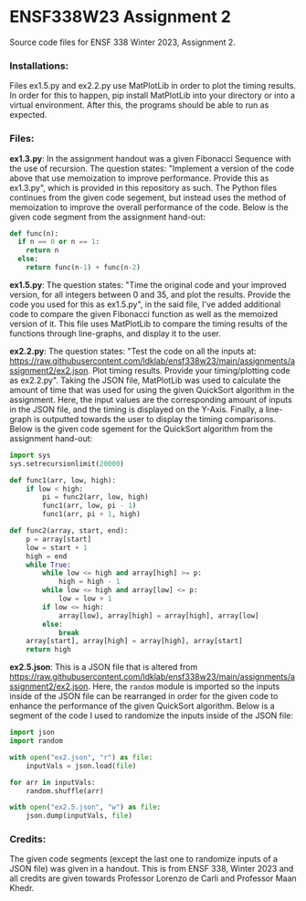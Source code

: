 # ENSF338W23 Assignment 2
Source code files for ENSF 338 Winter 2023, Assignment 2.

### Installations:
Files ex1.5.py and ex2.2.py use MatPlotLib in order to plot the timing results. In order for this to happen, pip install MatPlotLib into your directory or into a virtual environment. After this, the programs should be able to run as expected.


### Files:
**ex1.3.py**: In the assignment handout was a given Fibonacci Sequence with the use of recursion. The question states: "Implement a version of the code above that use memoization to improve performance. Provide this as ex1.3.py", which is provided in this repository as such. The Python files continues from the given code segement, but instead uses the method of memoization to improve the overall performance of the code. 
Below is the given code segment from the assignment hand-out:
```python
def func(n):
  if n == 0 or n == 1:
    return n
  else:
    return func(n-1) + func(n-2)
```

**ex1.5.py**: The question states: "Time the original code and your improved version, for all integers between 0 and 35, and plot the results. Provide the code you used for this as ex1.5.py", in the said file, I've added additional code to compare the given Fibonacci function as well as the memoized version of it. This file uses MatPlotLib to compare the timing results of the functions through line-graphs, and display it to the user. 

**ex2.2.py**: The question states: "Test the code on all the inputs at: https://raw.githubusercontent.com/ldklab/ensf338w23/main/assignments/assignment2/ex2.json. Plot timing results. Provide your timing/plotting code as ex2.2.py". Taking the JSON file, MatPlotLib was used to calculate the amount of time that was used for using the given QuickSort algorithm in the assignment. Here, the input values are the corresponding amount of inputs in the JSON file, and the timing is displayed on the Y-Axis. Finally, a line-graph is outputted towards the user to display the timing comparisons.
Below is the given code sgement for the QuickSort algorithm from the assignment hand-out:
```python
import sys
sys.setrecursionlimit(20000)

def func1(arr, low, high):
    if low < high:
        pi = func2(arr, low, high)
        func1(arr, low, pi - 1)
        func1(arr, pi + 1, high)

def func2(array, start, end):
    p = array[start]
    low = start + 1
    high = end
    while True:
        while low <= high and array[high] >= p:
            high = high - 1
        while low <= high and array[low] <= p:
            low = low + 1
        if low <= high:
            array[low], array[high] = array[high], array[low]
        else:
            break
    array[start], array[high] = array[high], array[start]
    return high
```

**ex2.5.json**: This is a JSON file that is altered from https://raw.githubusercontent.com/ldklab/ensf338w23/main/assignments/assignment2/ex2.json. Here, the `random` module is imported so the inputs inside of the JSON file can be rearranged in order for the given code to enhance the performance of the given QuickSort algorithm. 
Below is a segment of the code I used to randomize the inputs inside of the JSON file:
```python
import json
import random

with open("ex2.json", "r") as file:
    inputVals = json.load(file)

for arr in inputVals:
    random.shuffle(arr)

with open("ex2.5.json", "w") as file:
    json.dump(inputVals, file)
```


### Credits:
The given code segments (except the last one to randomize inputs of a JSON file) was given in a handout. This is from ENSF 338, Winter 2023 and all credits are given towards Professor Lorenzo de Carli and Professor Maan Khedr.
